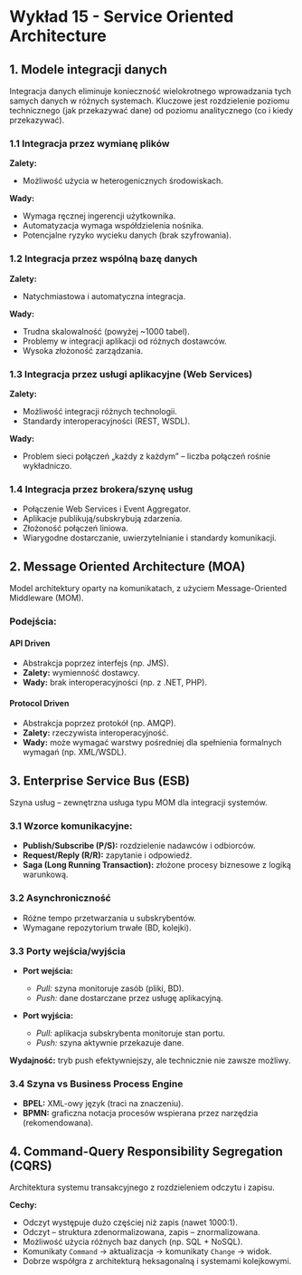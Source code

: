 # Wykład 15 - Service Oriented Architecture

## 1. Modele integracji danych

Integracja danych eliminuje konieczność wielokrotnego wprowadzania tych samych danych w różnych systemach. 
Kluczowe jest rozdzielenie poziomu technicznego (jak przekazywać dane) od poziomu analitycznego (co i kiedy przekazywać).

### 1.1 Integracja przez wymianę plików

**Zalety:**
- Możliwość użycia w heterogenicznych środowiskach.

**Wady:**
- Wymaga ręcznej ingerencji użytkownika.
- Automatyzacja wymaga współdzielenia nośnika.
- Potencjalne ryzyko wycieku danych (brak szyfrowania).

### 1.2 Integracja przez wspólną bazę danych

**Zalety:**
- Natychmiastowa i automatyczna integracja.

**Wady:**
- Trudna skalowalność (powyżej ~1000 tabel).
- Problemy w integracji aplikacji od różnych dostawców.
- Wysoka złożoność zarządzania.

### 1.3 Integracja przez usługi aplikacyjne (Web Services)

**Zalety:**
- Możliwość integracji różnych technologii.
- Standardy interoperacyjności (REST, WSDL).

**Wady:**
- Problem sieci połączeń „każdy z każdym” – liczba połączeń rośnie wykładniczo.

### 1.4 Integracja przez brokera/szynę usług

- Połączenie Web Services i Event Aggregator.
- Aplikacje publikują/subskrybują zdarzenia.
- Złożoność połączeń liniowa.
- Wiarygodne dostarczanie, uwierzytelnianie i standardy komunikacji.

## 2. Message Oriented Architecture (MOA)

Model architektury oparty na komunikatach, z użyciem Message-Oriented Middleware (MOM).

### Podejścia:

#### API Driven

- Abstrakcja poprzez interfejs (np. JMS).
- **Zalety:** wymienność dostawcy.
- **Wady:** brak interoperacyjności (np. z .NET, PHP).

#### Protocol Driven

- Abstrakcja poprzez protokół (np. AMQP).
- **Zalety:** rzeczywista interoperacyjność.
- **Wady:** może wymagać warstwy pośredniej dla spełnienia formalnych wymagań (np. XML/WSDL).

## 3. Enterprise Service Bus (ESB)

Szyna usług – zewnętrzna usługa typu MOM dla integracji systemów.

### 3.1 Wzorce komunikacyjne:

- **Publish/Subscribe (P/S):** rozdzielenie nadawców i odbiorców.
- **Request/Reply (R/R):** zapytanie i odpowiedź.
- **Saga (Long Running Transaction):** złożone procesy biznesowe z logiką warunkową.

### 3.2 Asynchroniczność

- Różne tempo przetwarzania u subskrybentów.
- Wymagane repozytorium trwałe (BD, kolejki).

### 3.3 Porty wejścia/wyjścia

- **Port wejścia:**
  - *Pull:* szyna monitoruje zasób (pliki, BD).
  - *Push:* dane dostarczane przez usługę aplikacyjną.

- **Port wyjścia:**
  - *Pull:* aplikacja subskrybenta monitoruje stan portu.
  - *Push:* szyna aktywnie przekazuje dane.

**Wydajność:** tryb push efektywniejszy, ale technicznie nie zawsze możliwy.

### 3.4 Szyna vs Business Process Engine

- **BPEL:** XML-owy język (traci na znaczeniu).
- **BPMN:** graficzna notacja procesów wspierana przez narzędzia (rekomendowana).

## 4. Command-Query Responsibility Segregation (CQRS)

Architektura systemu transakcyjnego z rozdzieleniem odczytu i zapisu.

**Cechy:**
- Odczyt występuje dużo częściej niż zapis (nawet 1000:1).
- Odczyt – struktura zdenormalizowana, zapis – znormalizowana.
- Możliwość użycia różnych baz danych (np. SQL + NoSQL).
- Komunikaty `Command` → aktualizacja → komunikaty `Change` → widok.
- Dobrze współgra z architekturą heksagonalną i systemami kolejkowymi.
